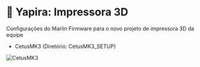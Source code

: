 # :honeybee: Yapira: Impressora 3D
Configurações do Marlin Firmware para o novo projeto de impressora 3D da equipe
  -   CetusMK3 (Diretório: CetusMK3_SETUP)
  
  ![CetusMK3](https://github.com/allan-cedric/yapira_impressora3d/blob/master/cetus-mk3-600x600-nyrdah4j4qtteic1zkj4reb1zcqro8lkidrpuwusgw.png)

